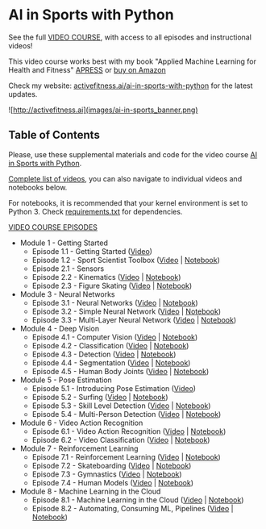 # AI in Sports with Python

See the full [VIDEO COURSE](http://ai-learning.vhx.tv), with access to all episodes and instructional videos!

This video course works best with my book "Applied Machine Learning for Health and Fitness" [APRESS](https://www.apress.com/us/book/9781484257715) or [buy on Amazon](https://www.amazon.com/Applied-Machine-Learning-Health-Fitness/dp/1484257715)

Check my website: [activefitness.ai/ai-in-sports-with-python](http://activefitness.ai/ai-in-sports-with-python) for the latest updates.


![http://activefitness.ai](images/ai-in-sports_banner.png)

## Table of Contents

Please, use these supplemental materials and code for the video course [AI in Sports with Python](http://ai-learning.vhx.tv). 

[Complete list of videos](https://ai-learning.vhx.tv/products/ai-in-sports-with-python), you can also navigate to individual videos and notebooks below.

For notebooks, it is recommended that your kernel environment is set to Python 3. Check [requirements.txt](requirements.txt) for dependencies.

 [VIDEO COURSE EPISODES](http://ai-learning.vhx.tv)

- Module 1 - Getting Started
    - Episode 1.1 - Getting Started ([Video](https://ai-learning.vhx.tv/packages/ai-in-sports-with-python/videos/episode-10-4-human-models))
    - Episode 1.2 - Sport Scientist Toolbox ([Video](https://ai-learning.vhx.tv/packages/ai-in-sports-with-python/videos/episode-10-4-human-models) | [Notebook](1.2_SportScientistToolbox.ipynb))
    - Episode 2.1 - Sensors
    - Episode 2.2 - Kinematics ([Video](https://ai-learning.vhx.tv/packages/ai-in-sports-with-python/videos/episode-2-2-kinematics) | [Notebook](2.2_Kinematics.ipynb))
    - Episode 2.3 - Figure Skating ([Video](https://ai-learning.vhx.tv/packages/ai-in-sports-with-python/videos/episode-2-3-figure-skating) | [Notebook](2.3_FigureSkating.ipynb))
- Module 3 - Neural Networks
    - Episode 3.1 - Neural Networks ([Video](https://ai-learning.vhx.tv/packages/ai-in-sports-with-python/videos/episode-4-1-neural-networks-101) | [Notebook](3.1_NeuralNetworks101.ipynb))
    - Episode 3.2 - Simple Neural Network ([Video](https://ai-learning.vhx.tv/packages/ai-in-sports-with-python/videos/episode-4-2-make-a-simple-neural-net) | [Notebook](3.2_SimpleNeuralNetwork.ipynb))
    - Episode 3.3 - Multi-Layer Neural Network ([Video](https://ai-learning.vhx.tv/packages/ai-in-sports-with-python/videos/amlhf-ch4-3-multilayernetworks) | [Notebook](3.3_Multi-LayerNetworks.ipynb))
- Module 4 - Deep Vision
    - Episode 4.1 - Computer Vision ([Video](https://ai-learning.vhx.tv/packages/ai-in-sports-with-python/videos/amlhf-ch6-1-computervision) | [Notebook](4.1_ComputerVision.ipynb))
    - Episode 4.2 - Classification ([Video](https://ai-learning.vhx.tv/packages/ai-in-sports-with-python/videos/amlhf-ch6-2-classification) | [Notebook](4.2_Classification.ipynb))
    - Episode 4.3 - Detection ([Video](https://ai-learning.vhx.tv/packages/ai-in-sports-with-python/videos/amlhf-ch6-3-detection) | [Notebook](4.3_Detection.ipynb))
    - Episode 4.4 - Segmentation ([Video](https://ai-learning.vhx.tv/packages/ai-in-sports-with-python/videos/amlhf-ch6-4-segmentation) | [Notebook](4.4_Segmentation.ipynb))
    - Episode 4.5 - Human Body Joints ([Video](https://ai-learning.vhx.tv/packages/ai-in-sports-with-python/videos/ai-in-sports-ep-4-5-humanjoints) | [Notebook](4.5_HumanBodyKeypoints.ipynb))
- Module 5 - Pose Estimation
    - Episode 5.1 - Introducing Pose Estimation ([Video](https://ai-learning.vhx.tv/packages/ai-in-sports-with-python/videos/ai-in-sports-ep-5-1-poseestimation))
    - Episode 5.2 - Surfing ([Video](https://ai-learning.vhx.tv/packages/ai-in-sports-with-python/videos/ai-in-sports-ep-5-2-surfing) | [Notebook](5.2_Surfing.ipynb))
    - Episode 5.3 - Skill Level Detection ([Video](https://ai-learning.vhx.tv/packages/ai-in-sports-with-python/videos/ai-in-sports-ep-4-5-humanjoints) | [Notebook](5.3_SkillLevelDetection.ipynb))
    - Episode 5.4 - Multi-Person Detection ([Video](https://ai-learning.vhx.tv/packages/ai-in-sports-with-python/videos/ai-in-sports-ep-5-4-multipersondetection) | [Notebook](5.4_Multi-PersonDetection.ipynb))
- Module 6 - Video Action Recognition 
    - Episode 6.1 - Video Action Recognition ([Video](https://ai-learning.vhx.tv/packages/ai-in-sports-with-python/videos/ai-in-sports-ep-6-1-videoactionrecognition) | [Notebook](6.1_VideoActionRecognition.ipynb))
    - Episode 6.2 - Video Classification ([Video](https://ai-learning.vhx.tv/packages/ai-in-sports-with-python/videos/ai-in-sports-ep-6-2-videoclassification) | [Notebook](6.2_VideoClassification.ipynb))
- Module 7  - Reinforcement Learning
    - Episode 7.1 - Reinforcement Learning ([Video](https://ai-learning.vhx.tv/packages/ai-in-sports-with-python/videos/episode-10-1-reinforcement-learning) | [Notebook](7.1_ReinforcementLearning.ipynb))
    - Episode 7.2 - Skateboarding ([Video](https://ai-learning.vhx.tv/packages/ai-in-sports-with-python/videos/episode-10-2-skateboarding) | [Notebook](7.2_Skateboarding.ipynb))
    - Episode 7.3 - Gymnastics ([Video](https://ai-learning.vhx.tv/packages/ai-in-sports-with-python/videos/episode-10-3-gymnastics) | [Notebook](7.3_Gymnastics.ipynb))
    - Episode 7.4 - Human Models ([Video](https://ai-learning.vhx.tv/packages/ai-in-sports-with-python/videos/episode-10-4-human-models) | [Notebook](7.4_HumanModels.ipynb))
- Module 8 - Machine Learning in the Cloud
    - Episode 8.1 - Machine Learning in the Cloud ([Video](https://ai-learning.vhx.tv/packages/ai-in-sports-with-python/videos/episode-10-4-human-models) | [Notebook](8.1_CloudBasedAI.ipynb))
    - Episode 8.2 - Automating, Consuming ML, Pipelines ([Video](https://ai-learning.vhx.tv/packages/ai-in-sports-with-python/videos/episode-10-4-human-models) | [Notebook](8.2_MLAutomation.ipynb))
